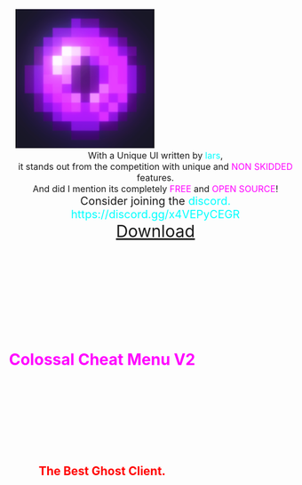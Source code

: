 <div align="left">
  <img src="images/ccmlogo.png" width="250" height="250" />
  <h1 style="position: absolute; top: 17%; right: 60%; transform: translate(50%, -50%); margin: 0; padding: 0; color: magenta; z-index: 1;">Colossal Cheat Menu V2</h1>
  <h2 style="position: absolute; top: 22%; right: 60%; transform: translate(50%, -50%); margin: 0; padding: 0; color: red; z-index: 1;">The Best Ghost Client.</h2>
</div>

<div align="center" style="font-size: 16px;">
  With a Unique UI written by <span style="color: cyan;">lars</span>,<br>
  it stands out from the competition with unique and <span style="color: magenta;">NON SKIDDED</span> features.<br>
  And did I mention its completely <span style="color: magenta;">FREE</span> and <span style="color: magenta;">OPEN SOURCE</span>!
</div>

<div align="center" style="font-size: 20px;">
  <div</div>
  Consider joining the <span style="color: cyan;">discord. https://discord.gg/x4VEPyCEGR</span><br>
</div>
<div align="center" style="font-size: 30px;">
  <span style="color: magenta;"><a href="https://github.com/ColossusYTTV/ColossalCheatMenuV2/releases">Download</a></span>
</div>